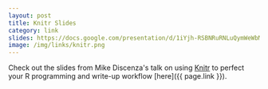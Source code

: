 ```yaml
---
layout: post
title: Knitr Slides
category: link
slides: https://docs.google.com/presentation/d/1iYjh-RSBNRuRNLuQymWeWbMPoxVLXwSlVjanOausxxU/edit?usp=sharing
image: /img/links/knitr.png
---
```


Check out the slides from Mike Discenza's talk on using [Knitr](http://yihui.name/knitr/) to perfect your R programming and write-up workflow [here]({{ page.link }}).
